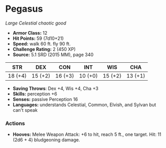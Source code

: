 # Pegasus

*Large* *Celestial* *chaotic good*

- **Armor Class:** 12
- **Hit Points:** 59 (7d10+21)
- **Speed:** walk 60 ft. fly 90 ft.
- **Challenge Rating:** 2 (450 XP)
- **Source:** 5.1 SRD (2015 MM), page 340

| STR | DEX | CON | INT | WIS | CHA |
| --- | --- | --- | --- | --- | --- |
| 18 (+4) | 15 (+2) | 16 (+3) | 10 (+0) | 15 (+2) | 13 (+1) |

- **Saving Throws**: Dex +4, Wis +4, Cha +3
- **Skills:** perception +6
- **Senses:** passive Perception 16
- **Languages:** understands Celestial, Common, Elvish, and Sylvan but can't speak

### Actions

- **Hooves:** Melee Weapon Attack: +6 to hit, reach 5 ft., one target. Hit: 11 (2d6 + 4) bludgeoning damage.


